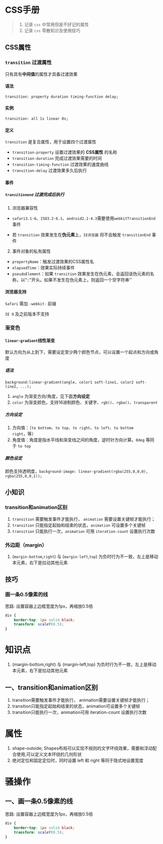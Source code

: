 # CSS手册
> 1. 记录 `css` 中常用但是不好记的属性
> 2. 记录 `css` 零散知识及使用技巧

## CSS属性
### `transition` 过渡属性
只有具有**中间值**的属性才具备过渡效果

#### 语法
`transition: property duration timing-function delay;`

#### 实例
`transition: all 1s linear 0s;`

#### 定义
`transition` 是复合属性，用于设置四个过渡属性
- `transition-property` 设置过渡效果的 **CSS属性** 的名称
- `transition-duration` 完成过渡效果需要的时间
- `transition-timing-function` 过渡效果的速度曲线
- `transition-delay` 过渡效果多久后执行

#### 事件
##### `transitionend` 过渡完成后执行
1. 浏览器兼容性
- `safari3.1-6`、`ISO3.2-6.1`、`android2.1-4.3`需要使用`webkitTransitionEnd`事件

- 若 `transition` 效果发生在**伪元素**上，`IE浏览器` 将不会触发 `transitionEnd` 事件

2. 事件对象的私有属性
- `propertyName`：触发过渡效果的CSS属性名
- `elapsedTime`：效果实际持续事件
-  `pseudoElement`：如果 `transition` 效果发生在伪元素，会返回该伪元素的名称，以“::”开头。如果不发生在伪元素上，则返回一个空字符串''

#### 浏览器支持
`Safari` 需加 `-webkit-` 前缀

`IE 9` 及之前版本不支持

### 渐变色

#### `linear-gradient`线性渐变
默认方向为从上到下，需要设定至少两个颜色节点，可以设置一个起点和方向或角度

##### 语法
`background:linear-gradient(angle, color1 soft-line1, color2 soft-line2, ...);`
1. `angle` 为渐变方向/角度，见下面**方向设定**
2. `color` 为渐变颜色，支持16进制颜色、关键字、`rgb()`、`rgba()`、`transparent`

##### 方向设定
1. 方向值：（`to bottom`、`to top`、`to right`、`to left`、`to bottom right`，等）
2. 角度值：角度是指水平线和渐变线之间的角度，逆时针方向计算。`0deg` 等同于 `to top`

##### 颜色设定
颜色支持透明度，`background-image: linear-gradient(rgba(255,0,0,0), rgba(255,0,0,1));`

## 小知识
### transition和animation区别
1. `transition` 需要触发事件才能执行， `animation` 需要设置关键帧才能执行；
2. `transition` 只能指定起始和结束的状态，`animation` 可设置多个关键帧
3. `transition` 只能执行一次，`animation` 可用 `iteration-count` 设置执行次数

### 外边距（margin）
1. (`margin-bottom`,`right`) 与 (`margin-left`,`top`) 为负时行为不一致，左上是移动本元素，右下是拉动其他元素

## 技巧
### 画一条0.5像素的线
思路: 设置容器上边框宽度为1px，再缩放0.5倍
```css
div {
	border-top: 1px solid black;
	transform: scaleY(0.5);
}
```

# 知识点
1. (margin-bottom,right) 与 (margin-left,top) 为负时行为不一致，左上是移动本元素，右下是拉动其他元素

## 一、transition和animation区别
1. transition需要触发事件才能执行， animation需要设置关键帧才能执行；
2. transition只能指定起始和结束的状态，animation可设置多个关键帧
3. transition只能执行一次，animation可用 iteration-count 设置执行次数

# 属性
1. shape-outside;  Shapes布局可以实现不规则的文字环绕效果，需要和浮动配合使用,可以定义文本环绕的几何形状
2. 绝对定位和固定定位时，同时设置 left 和 right 等同于隐式地设置宽度

# 骚操作
## 一、画一条0.5像素的线
思路: 设置容器上边框宽度为1px，再缩放0.5倍
```css
div {
	border-top: 1px solid black;
	transform: scaleY(0.5);
}
```